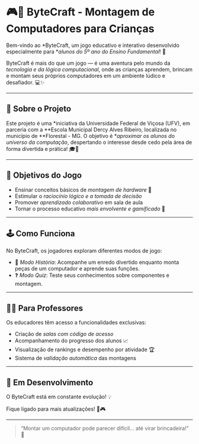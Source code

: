 # 🎮🧠 ByteCraft - Montagem de Computadores para Crianças

Bem-vindo ao *ByteCraft, um jogo educativo e interativo desenvolvido especialmente para **alunos do 5º ano do Ensino Fundamental*! 🌱

ByteCraft é mais do que um jogo — é uma aventura pelo mundo da *tecnologia e da lógica computacional*, onde as crianças aprendem, brincam e montam seus próprios computadores em um ambiente lúdico e desafiador. 💻✨

---

## 🏫 Sobre o Projeto

Este projeto é uma *iniciativa da Universidade Federal de Viçosa (UFV), em parceria com a **Escola Municipal Dercy Alves Ribeiro, localizada no município de **Florestal - MG. O objetivo é **aproximar os alunos do universo da computação*, despertando o interesse desde cedo pela área de forma divertida e prática! 🎓🌟

---

## 🎯 Objetivos do Jogo

- Ensinar conceitos básicos de *montagem de hardware* 🧩
- Estimular o *raciocínio lógico e a tomada de decisão*
- Promover *aprendizado colaborativo* em sala de aula
- Tornar o processo educativo *mais envolvente e gamificado* 🎲

---

## 🕹️ Como Funciona

No ByteCraft, os jogadores exploram diferentes modos de jogo:

- 🧩 *Modo História*: Acompanhe um enredo divertido enquanto monta peças de um computador e aprende suas funções.
- ❓ *Modo Quiz*: Teste seus conhecimentos sobre componentes e montagem.

---

## 👩‍🏫 Para Professores

Os educadores têm acesso a funcionalidades exclusivas:

- Criação de *salas com código de acesso*
- Acompanhamento do progresso dos alunos 📈
- Visualização de rankings e desempenho por atividade 🏆
- Sistema de *validação automática* das montagens

---

## 🚀 Em Desenvolvimento

O ByteCraft está em constante evolução! 💡  

Fique ligado para mais atualizações! 🔧🎮

---

> “Montar um computador pode parecer difícil… até virar brincadeira!” 🚀
